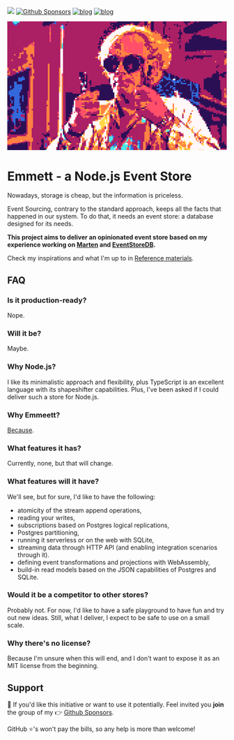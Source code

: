 [<img src="https://img.shields.io/badge/LinkedIn-0077B5?style=for-the-badge&logo=linkedin&logoColor=white" height="20px" />](https://www.linkedin.com/in/oskardudycz/) [![Github Sponsors](https://img.shields.io/static/v1?label=Sponsor&message=%E2%9D%A4&logo=GitHub&link=https://github.com/sponsors/oskardudycz/)](https://github.com/sponsors/oskardudycz/) [![blog](https://img.shields.io/badge/blog-event--driven.io-brightgreen)](https://event-driven.io/?utm_source=event_sourcing_nodejs) [![blog](https://img.shields.io/badge/%F0%9F%9A%80-Architecture%20Weekly-important)](https://www.architecture-weekly.com/?utm_source=event_sourcing_nodejs)

![](./docs/logo.png)

# Emmett - a Node.js Event Store

Nowadays, storage is cheap, but the information is priceless.

Event Sourcing, contrary to the standard approach, keeps all the facts that happened in our system. To do that, it needs an event store: a database designed for its needs.

**This project aims to deliver an opinionated event store based on my experience working on [Marten](martendb.io/) and [EventStoreDB](https://developers.eventstore.com/).**

Check my inspirations and what I'm up to in [Reference materials](./ReferenceMaterials.md).

## FAQ

### **Is it production-ready?**

Nope.

### **Will it be?**

Maybe.

### **Why Node.js?**

I like its minimalistic approach and flexibility, plus TypeScript is an excellent language with its shapeshifter capabilities. Plus, I've been asked if I could deliver such a store for Node.js.

### Why Emmeett?

[Because](https://en.m.wikipedia.org/wiki/Emmett_Brown).

### **What features it has?**

Currently, none, but that will change.

### **What features will it have?**

We'll see, but for sure, I'd like to have the following:

- atomicity of the stream append operations,
- reading your writes,
- subscriptions based on Postgres logical replications,
- Postgres partitioning,
- running it serverless or on the web with SQLite,
- streaming data through HTTP API (and enabling integration scenarios through it).
- defining event transformations and projections with WebAssembly,
- build-in read models based on the JSON capabilities of Postgres and SQLite.

### **Would it be a competitor to other stores?**

Probably not. For now, I'd like to have a safe playground to have fun and try out new ideas. Still, what I deliver, I expect to be safe to use on a small scale.

### **Why there's no license?**

Because I'm unsure when this will end, and I don't want to expose it as an MIT license from the beginning.

## Support

💖 If you'd like this initiative or want to use it potentially. Feel invited you **join** the group of my 👉 [Github Sponsors](https://github.com/sponsors/oskardudycz).

GitHub ⭐'s won't pay the bills, so any help is more than welcome!

